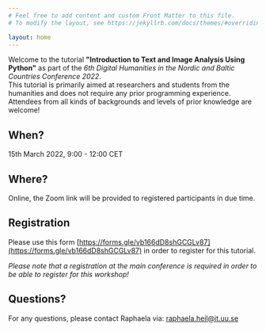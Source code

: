 ```yaml
---
# Feel free to add content and custom Front Matter to this file.
# To modify the layout, see https://jekyllrb.com/docs/themes/#overriding-theme-defaults

layout: home
---
```

Welcome to the tutorial **"Introduction to Text and Image Analysis Using Python"** as part of the _6th Digital Humanities in the Nordic and Baltic Countries Conference 2022_.    
This tutorial is primarily aimed at researchers and students from the humanities and does not require any prior programming experience. Attendees from all kinds of backgrounds and levels of prior knowledge are welcome! 


## When? 

15th March 2022, 9:00 - 12:00 CET


## Where? 

Online, the Zoom link will be provided to registered participants in due time.


## Registration

Please use this form [https://forms.gle/vb166dD8shGCGLv87](https://forms.gle/vb166dD8shGCGLv87) in order to register for this tutorial. 

*Please note that a registration at the main conference is required in order to be able to register for this workshop!*


## Questions?

For any questions, please contact Raphaela via: [raphaela.heil@it.uu.se](mailto:raphaela.heil@it.uu.se)
